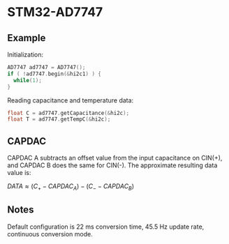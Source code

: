 # STM32-AD7747

## Example

Initialization:

```cpp
AD7747 ad7747 = AD7747();
if ( !ad7747.begin(&hi2c1) ) {
  while(1);
}
```

Reading capacitance and temperature data:

```cpp
float C = ad7747.getCapacitance(&hi2c);
float T = ad7747.getTempC(&hi2c);
```

## CAPDAC

CAPDAC A subtracts an offset value from the input capacitance on CIN(+), and CAPDAC B does the same for CIN(-).
The approximate resulting data value is:

$DATA \approx (C_{+} - CAPDAC_A) - (C_{-} - CAPDAC_B)$

## Notes

Default configuration is 22 ms conversion time, 45.5 Hz update rate, continuous conversion mode.
